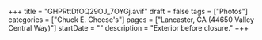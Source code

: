 +++
title = "GHPRttDfOQ29OJ_7OYGj.avif"
draft = false
tags = ["Photos"]
categories = ["Chuck E. Cheese's"]
pages = ["Lancaster, CA (44650 Valley Central Way)"]
startDate = ""
description = "Exterior before closure."
+++

